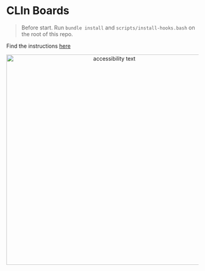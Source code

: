 # CLIn Boards

> Before start. Run `bundle install` and `scripts/install-hooks.bash` on the root of this repo.

Find the instructions [here](https://school.codeable.la/app/weeks/5/lessons/db2261426cd544c68ea3034355035f25)

<p align="center">
  <img src="https://i.ibb.co/4YKy5Sk/asdasdad.png" width="550" alt="accessibility text">
</p>
